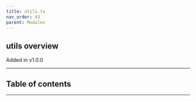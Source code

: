 ```yaml
---
title: utils.ts
nav_order: 43
parent: Modules
---
```


## utils overview

Added in v1.0.0

---

<h2 class="text-delta">Table of contents</h2>

---
